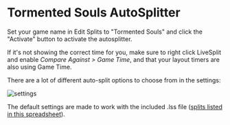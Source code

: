 # Tormented Souls AutoSplitter

Set your game name in Edit Splits to "Tormented Souls" and click the "Activate" button to activate the autosplitter.

If it's not showing the correct time for you, make sure to right click LiveSplit and enable *Compare Against > Game Time*, and that your layout timers are also using Game Time.

There are a lot of different auto-split options to choose from in the settings:

![settings](https://i.imgur.com/Jp0Ppmn.png)

The default settings are made to work with the included .lss file ([splits listed in this spreadsheet](https://docs.google.com/spreadsheets/d/1yQqTLATWy2rzE9uD2rtapApFun8kYbugSKjQQ2Q9jRA/edit?usp=sharing)).
